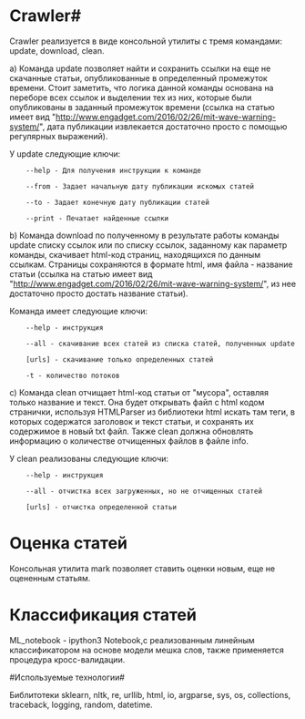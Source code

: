 # Crawler#

Crawler реализуется в виде консольной утилиты с тремя командами: update, download, clean.

a) Команда update позволяет найти и сохранить ссылки на еще не скачанные статьи, опубликованные в определенный промежуток времени. Стоит заметить, что логика данной команды основана на переборе всех ссылок и выделении тех из них, которые были опубликованы в заданный промежуток времени (ссылка на статью имеет вид "http://www.engadget.com/2016/02/26/mit-wave-warning-system/", дата публикации извлекается достаточно просто с помощью регулярных выражений). 

У update следующие ключи:

        --help - Для получения инструкции к команде

        --from - Задает начальную дату публикации искомых статей

        --to - Задает конечную дату публикации статей

        --print - Печатает найденные ссылки

b) Команда download по полученному в результате работы команды update списку ссылок или по списку ссылок, заданному как параметр команды, скачивает html-код страниц, находящихся по данным ссылкам. Страницы сохраняются в формате html, имя файла - название статьи (ссылка на статью имеет вид "http://www.engadget.com/2016/02/26/mit-wave-warning-system/", из нее достаточно просто достать название статьи).

Команда имеет следующие ключи:

        --help - инструкция

        --all - скачивание всех статей из списка статей, полученных update

        [urls] - скачивание только определенных статей

        -t - количество потоков

c) Команда clean отчищает html-код статьи от "мусора", оставляя только название и текст. Она будет открывать файл с html кодом странички, используя HTMLParser из библиотеки html искать там теги, в которых содержатся заголовок и текст статьи, и сохранять их содержимое в новый txt файл. Также clean должна обновлять информацию о количестве отчищенных файлов в файле info.

У clean реализованы следующие ключи:

        --help - инструкция

        --all - отчистка всех загруженных, но не отчищенных статей

        [urls] - отчистка определенной статьи


# Оценка статей #

Консольная утилита mark позволяет ставить оценки новым, еще не оцененным статьям.

# Классификация статей #

ML_notebook - ipython3 Notebook,с реализованным линейным классификатором на основе модели мешка слов, также применяется процедура кросс-валидации.

#Используемые технологии#

Библитотеки sklearn, nltk, re, urllib, html, io, argparse, sys, os, collections, traceback, logging, random, datetime.